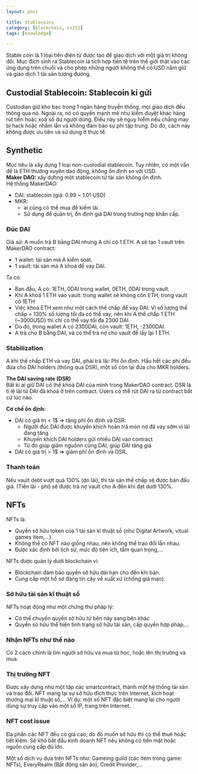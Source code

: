 ```yaml
---
layout: post

title: Stablecoins
category: [blockchain, cs251]
tags: [knowledge]

---
```


Stable coin là 1 loại tiền điện tử được tạo để giao dịch với một giá trị không đổi. Mục đích sinh ra Stablecoin là tích hợp tiền tệ trên thế giới thật vào các ứng dụng trên chuỗi và cho phép những người không thể có USD nắm giữ và giao dịch 1 tài sản tương đương.

## Custodial Stablecoin: Stablecoin kí gửi

Custodian giữ kho bạc trong 1 ngân hàng truyền thống, mọi giao dịch đều thông qua nó. Ngoài ra, nó có quyền mạnh mẽ như kiểm duyệt khác hàng rút tiền hoặc xoá số dư người dùng. Điều này sẽ nguy hiểm nếu chẳng may bị hack hoặc nhầm lẫn và không đảm bảo sự phi tập trung. Do đó, cách này không được ưu tiên và sử dụng ở thực tế.

## Synthetic

Mục tiêu là xây dựng 1 loại non-custodial stablecoin. Tuy nhiên, có một vấn đề là ETH thường xuyên dao động, không ổn định so với USD.<br>
<strong> Maker DAO: </strong>  xây dựhng một stablecoin từ tài sản không ổn định. <br>
Hệ thống MakerDAO:

+ DAI: stablecoin (giá: 0.99 ~ 1.01 USD)
+ MKR:
  + ai cũng có thể mua để kiếm lãi.
  + Sử dụng để quản trị, ổn định giá DAI trong trường hợp khẩn cấp.

### Đúc DAI

Giả sử: A muốn trả B bằng DAI nhưng A chỉ có 1 ETH. A sẽ tạo 1 vault trên MakerDAO contract:
+ 1 wallet: tài sản mà A kiểm soát.
+ 1 vault: tài sản mà A khoá để vay DAI.

Ta có:
+ Ban đầu, A có: 1ETH, 0DAI trong wallet, 0ETH, 0DAI trong vault.
+ Khi A khoá 1 ETH vào vault: trong wallet sẽ không còn ETH, trong vault có 1ETH
+ Việc khoá ETH xem như một cách thế chấp để vay DAI. Vì số lượng thế chấp = 130% số lượng tối đa có thể vay, nên khi A thế chấp 1 ETH (~3000USD) thì chỉ có thể vay tối đa 2300 DAI.
+ Do đó, trong wallet A có 2300DAI, còn vault: 1ETH, -2300DAI.
+ A trả cho B bằng DAI, và có thể trả nợ cho vault để lấy lại 1 ETH.

### Stabilization

A khi thế chấp ETH và vay DAI, phải trả lãi: Phí ổn định. Hầu hết các phí đều đưa cho DAI holders (thông qua DSR), một số còn lại đưa cho MKR holders.

<strong> The DAI saving rate (DSR)</strong> <br>
Bất kì ai giữ DAI có thể khoá DAI của mình trong MakerDAO contract. DSR là tỉ lệ lãi từ DAI đã khoá ở trên contract. Users có thể rút DAI ra từ contract bất cứ lúc nào.

<strong> Cơ chế ổn định: </strong> <br>
+ DAI có giá trị < 1$  ⇒ tăng phí ổn định và DSR:
  + Người đúc DAI được khuyến khích hoàn trả món nợ đã vay sớm vì lãi đang tăng
  + Khuyến khích DAI holders gửi nhiều DAI vào contract
  + Từ đó giúp giảm nguồnn cùng DAI, giúp DAI tăng giá
+ DAI có giá trị > 1$  ⇒ giảm phí ổn định và DSR.

### Thanh toán

Nếu vault debt vượt quá 130% (do lãi), thì tài sản thế chấp sẽ được bán đấu giá. (Tiền lãi - phí) sẽ được trả nợ vault cho A đến khi đạt dưới 130%.

## NFTs

NFTs là:
+ Quyền sở hữu token của 1 tài sản kĩ thuật số (như Digital Artwork, vitual games item,...).
+ Không thể có NFT nào giống nhau, nên không thể trao đổi lẫn nhau.
+ Được xác định bởi lịch sử, mức độ tiện ích, tầm quan trọng,...

NFTs được quản lý dưới blockchain vì:
+ Blockchain đảm bảo quyền sở hữu dài hạn cho đến khi bán.
+ Cung cấp một hồ sơ đáng tin cậy về xuất xứ (chống giả mạo).

### Sở hữu tài sản kĩ thuật số

NFTs hoạt động như một chứng thư pháp lý:
+ Có thể chuyển quyền sở hữu từ bên này sang bên khác
+ Quyền sỏ hữu thể hiện tình trạng sở hữu tài sản, cấp quyền hợp pháp,...

### Nhận NFTs như thế nào

Có 2 cách chính là tìm người sở hữu và mua từ học, hoặc lên thị trường và mua.

### Thị trường NFT

Được xây dựng như một tập các smartcontract, thành một hệ thống tài sản và trao đổi. NFT mang lại sự sở hữu đích thực trên Internet, kích hoạt thương mại kĩ thuật số,... Ví dụ: một số NFT đặc biệt mang lại cho người dùng sự truy cập vào một số IP, trang trên Internet.

### NFT cost issue

Đa phần các NFT đều có giá cao, do đó muốn sở hữu thì có thể thuê hoặc tiết kiệm. Sẽ khó bắt đầu kinh doanh NFT nếu không có tiền mặt hoặc nguồn cung cấp đủ lớn.

Một số dịch vụ dựa trên NFTs như: Gameing guild (các item trong game: NFTs), EveryRealm (Bất động sản ảo), Credit Provider,...

